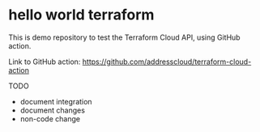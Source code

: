# hello world terraform

This is demo repository to test the Terraform Cloud API, using GitHub action.

Link to GitHub action: https://github.com/addresscloud/terraform-cloud-action

TODO
- document integration
- document changes
- non-code change